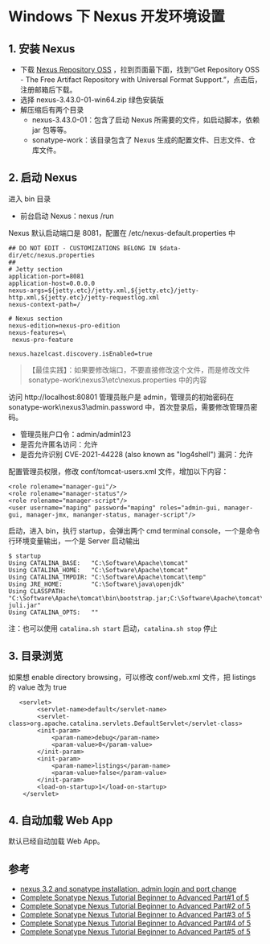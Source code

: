 # Windows 下 Nexus 开发环境设置

## 1. 安装 Nexus
- 下载 [Nexus Repository OSS](https://www.sonatype.com/products/nexus-repository) ，拉到页面最下面，找到“Get Repository OSS - The Free Artifact Repository with Universal Format Support.”，点击后，注册邮箱后下载。
- 选择 nexus-3.43.0-01-win64.zip 绿色安装版
- 解压缩后有两个目录
  - nexus-3.43.0-01：包含了启动 Nexus 所需要的文件，如启动脚本，依赖 jar 包等等。
  - sonatype-work：该目录包含了 Nexus 生成的配置文件、日志文件、仓库文件。

## 2. 启动 Nexus
进入 bin 目录
- 前台启动 Nexus：nexus /run

Nexus 默认启动端口是 8081，配置在 /etc/nexus-default.properties 中
```code
## DO NOT EDIT - CUSTOMIZATIONS BELONG IN $data-dir/etc/nexus.properties
##
# Jetty section
application-port=8081
application-host=0.0.0.0
nexus-args=${jetty.etc}/jetty.xml,${jetty.etc}/jetty-http.xml,${jetty.etc}/jetty-requestlog.xml
nexus-context-path=/

# Nexus section
nexus-edition=nexus-pro-edition
nexus-features=\
 nexus-pro-feature

nexus.hazelcast.discovery.isEnabled=true
```
>【最佳实践】：如果要修改端口，不要直接修改这个文件，而是修改文件 sonatype-work\nexus3\etc\nexus.properties 中的内容

访问 http://localhost:80801 管理员账户是 admin，管理员的初始密码在 sonatype-work\nexus3\admin.password 中，首次登录后，需要修改管理员密码。
- 管理员账户口令：admin/admin123
- 是否允许匿名访问：允许
- 是否允许识别 CVE-2021-44228 (also known as "log4shell") 漏洞：允许


配置管理员权限，修改 conf/tomcat-users.xml 文件，增加以下内容：
```code
<role rolename="manager-gui"/>
<role rolename="manager-status"/>
<role rolename="manager-script"/>
<user username="maping" password="maping" roles="admin-gui, manager-gui, manager-jmx, mananger-status, manager-script"/>
```

启动，进入 bin，执行 startup，会弹出两个 cmd terminal console，一个是命令行环境变量输出，一个是 Server 启动输出
```console
$ startup
Using CATALINA_BASE:   "C:\Software\Apache\tomcat"
Using CATALINA_HOME:   "C:\Software\Apache\tomcat"
Using CATALINA_TMPDIR: "C:\Software\Apache\tomcat\temp"
Using JRE_HOME:        "C:\Software\java\openjdk"
Using CLASSPATH:       "C:\Software\Apache\tomcat\bin\bootstrap.jar;C:\Software\Apache\tomcat\bin\tomcat-juli.jar"
Using CATALINA_OPTS:   ""
```
注：也可以使用 `catalina.sh start` 启动，`catalina.sh stop` 停止

## 3. 目录浏览
如果想 enable directory browsing，可以修改 conf/web.xml 文件，把 listings 的 value 改为 true
```code
   <servlet>
        <servlet-name>default</servlet-name>
        <servlet-class>org.apache.catalina.servlets.DefaultServlet</servlet-class>
        <init-param>
            <param-name>debug</param-name>
            <param-value>0</param-value>
        </init-param>
        <init-param>
            <param-name>listings</param-name>
            <param-value>false</param-value>
        </init-param>
        <load-on-startup>1</load-on-startup>
    </servlet>
```

## 4. 自动加载 Web App
默认已经自动加载 Web App。

## 参考
- [nexus 3.2 and sonatype installation, admin login and port change](https://www.youtube.com/watch?v=A8nAPgoI2hY)
- [Complete Sonatype Nexus Tutorial Beginner to Advanced Part#1 of 5](https://www.youtube.com/watch?v=_tn1dDmxiBw)
- [Complete Sonatype Nexus Tutorial Beginner to Advanced Part#2 of 5]()
- [Complete Sonatype Nexus Tutorial Beginner to Advanced Part#3 of 5]()
- [Complete Sonatype Nexus Tutorial Beginner to Advanced Part#4 of 5]()
- [Complete Sonatype Nexus Tutorial Beginner to Advanced Part#5 of 5]()


